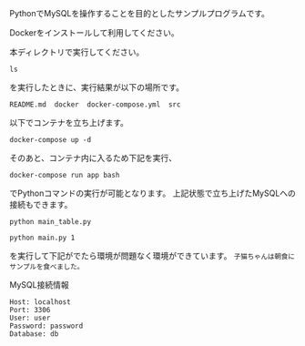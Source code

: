 PythonでMySQLを操作することを目的としたサンプルプログラムです。

Dockerをインストールして利用してください。

本ディレクトリで実行してください。
```shell
ls
```
を実行したときに、実行結果が以下の場所です。
```shell
README.md  docker  docker-compose.yml  src
```


以下でコンテナを立ち上げます。
```shell
docker-compose up -d
```
そのあと、コンテナ内に入るため下記を実行、
```shell
docker-compose run app bash
```
でPythonコマンドの実行が可能となります。
上記状態で立ち上げたMySQLへの接続もできます。

```shell
python main_table.py

python main.py 1
```

を実行して下記がでたら環境が問題なく環境ができています。
`子猫ちゃんは朝食にサンプルを食べました。`

MySQL接続情報
```
Host: localhost
Port: 3306
User: user
Password: password
Database: db
```
